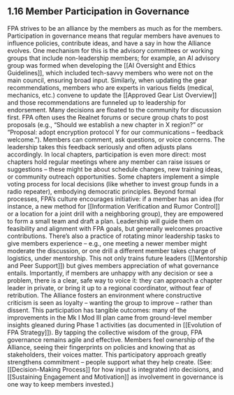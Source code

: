 ## 1.16 Member Participation in Governance

  

FPA strives to be an alliance by the members as much as for the members. Participation in governance means that regular members have avenues to influence policies, contribute ideas, and have a say in how the Alliance evolves. One mechanism for this is the advisory committees or working groups that include non-leadership members; for example, an AI advisory group was formed when developing the [[AI Oversight and Ethics Guidelines]], which included tech-savvy members who were not on the main council, ensuring broad input. Similarly, when updating the gear recommendations, members who are experts in various fields (medical, mechanics, etc.) convene to update the [[Approved Gear List Overview]] and those recommendations are funneled up to leadership for endorsement. Many decisions are floated to the community for discussion first. FPA often uses the Realnet forums or secure group chats to post proposals (e.g., “Should we establish a new chapter in X region?” or “Proposal: adopt encryption protocol Y for our communications – feedback welcome.”). Members can comment, ask questions, or voice concerns. The leadership takes this feedback seriously and often adjusts plans accordingly. In local chapters, participation is even more direct: most chapters hold regular meetings where any member can raise issues or suggestions – these might be about schedule changes, new training ideas, or community outreach opportunities. Some chapters implement a simple voting process for local decisions (like whether to invest group funds in a radio repeater), embodying democratic principles. Beyond formal processes, FPA’s culture encourages initiative: if a member has an idea (for instance, a new method for [[Information Verification and Rumor Control]] or a location for a joint drill with a neighboring group), they are empowered to form a small team and draft a plan. Leadership will guide them on feasibility and alignment with FPA goals, but generally welcomes proactive contributions. There’s also a practice of rotating minor leadership tasks to give members experience – e.g., one meeting a newer member might moderate the discussion, or one drill a different member takes charge of logistics, under mentorship. This not only trains future leaders ([[Mentorship and Peer Support]]) but gives members appreciation of what governance entails. Importantly, if members are unhappy with any decision or see a problem, there is a clear, safe way to voice it: they can approach a chapter leader in private, or bring it up to a regional coordinator, without fear of retribution. The Alliance fosters an environment where constructive criticism is seen as loyalty – wanting the group to improve – rather than dissent. This participation has tangible outcomes: many of the improvements in the Mk I Mod III plan came from ground-level member insights gleaned during Phase 1 activities (as documented in [[Evolution of FPA Strategy]]). By tapping the collective wisdom of the group, FPA governance remains agile and effective. Members feel ownership of the Alliance, seeing their fingerprints on policies and knowing that as stakeholders, their voices matter. This participatory approach greatly strengthens commitment – people support what they help create. (See: [[Decision-Making Process]] for how input is integrated into decisions, and [[Sustaining Engagement and Motivation]] as involvement in governance is one way to keep members invested.)